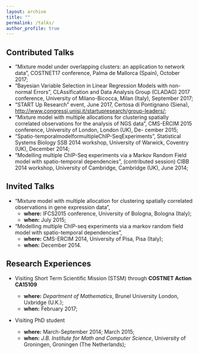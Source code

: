```yaml
---
layout: archive
title: ""
permalink: /talks/
author_profile: true
---
```


## Contributed Talks

* “Mixture model under overlapping clusters: an application to network data”,
COSTNET17 conference, Palma de Mallorca (Spain), October 2017;
* “Bayesian Variable Selection in Linear Regression Models with non- normal Errors”,
CLAssification and Data Analysis Group (CLADAG) 2017 conference, University of Milano-Bicocca, Milan (Italy), September 2017;
* “START Up Research” event, June 2017, Certosa di Pontignano (Siena), http://www.congressi.unisi.it/startupresearch/group-leaders/;
* “Mixture model with multiple allocations for clustering spatially correlated observations for the analysis of NGS data”, CMS-ERCIM 2015 conference, University of London, London (UK), De- cember 2015;
* “Spatio-temporalmodelformultipleChIP-SeqExperiments”,
Statistical Systems Biology SSB 2014 workshop, University of Warwick, Coventry (UK), December 2014;
* “Modelling multiple ChIP-Seq experiments via a Markov Random Field model with spatio-temporal dependencies”, (contributed session)
CIBB 2014 workshop, University of Cambridge, Cambridge (UK), June 2014;

## Invited Talks
* “Mixture model with multiple allocation for clustering spatially correlated observations in gene expression data”, 
  - **where:** IFCS2015 conference, University of Bologna, Bologna (Italy);
  - **when:**  July 2015;
* “Modelling multiple ChIP-seq experiments via a markov random field model with spatio-temporal dependencies”, 
  - **where:** CMS-ERCIM 2014, University of Pisa, Pisa (Italy);
  - **when:** December 2014.

## Research Experiences

- Visiting Short Term Scientific Mission (STSM) through **COSTNET Action CA15109**
  - **where:** *Department of Mathematics*, Brunel University London, Uxbridge (U.K.);
  - **when:** February 2017;

- Visiting PhD student 
  - **where:** March-September 2014; March 2015;
  - **when:** *J.B. Institute for Math and Computer Science*, University of Groningen, Groningen (The Netherlands);
